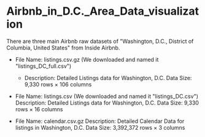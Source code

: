 # Airbnb_in_D.C._Area_Data_visualization

There are three main Airbnb raw datasets of "Washington, D.C., District of Columbia, United States" from Inside Airbnb.

* File Name: listings.csv.gz (We downloaded and named it "listings_DC_full.csv")
  * Description: Detailed Listings data for Washington, D.C.
Data Size: 9,330 rows × 106 columns


* File Name: listings.csv (We downloaded and named it "listings_DC.csv")
Description: Detailed Listings data for Washington, D.C.
Data Size: 9,330 rows × 16 columns


* File Name: calendar.csv.gz
Description: Detailed Calendar Data for listings in Washington, D.C.
Data Size: 3,392,372 rows × 3 columns
